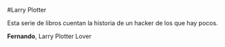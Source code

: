 #Larry Plotter

Esta serie de libros cuentan la historia de un hacker de los que hay pocos.

**Fernando**, Larry Plotter Lover
